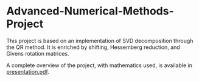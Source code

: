 # Advanced-Numerical-Methods-Project
This project is based on an implementation of SVD decomposition through the QR method. It is enriched by shifting, Hessemberg reduction, and Givens rotation matrices.

A complete overview of the project, with mathematics used, is available in [presentation.pdf](docs/presentation.pdf).
